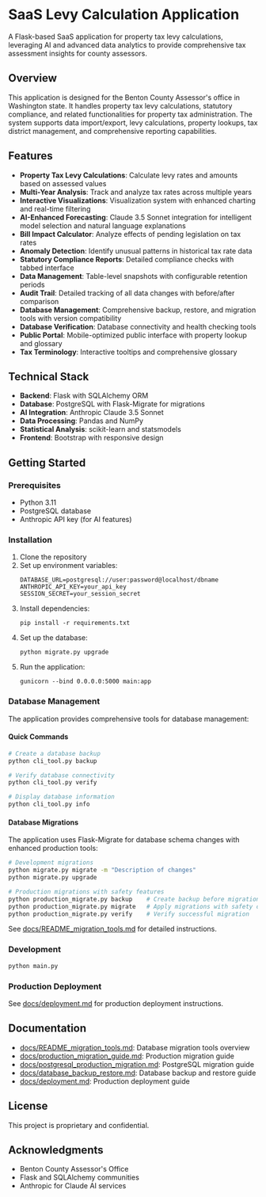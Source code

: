 # SaaS Levy Calculation Application

A Flask-based SaaS application for property tax levy calculations, leveraging AI and advanced data analytics to provide comprehensive tax assessment insights for county assessors.

## Overview

This application is designed for the Benton County Assessor's office in Washington state. It handles property tax levy calculations, statutory compliance, and related functionalities for property tax administration. The system supports data import/export, levy calculations, property lookups, tax district management, and comprehensive reporting capabilities.

## Features

- **Property Tax Levy Calculations**: Calculate levy rates and amounts based on assessed values
- **Multi-Year Analysis**: Track and analyze tax rates across multiple years
- **Interactive Visualizations**: Visualization system with enhanced charting and real-time filtering
- **AI-Enhanced Forecasting**: Claude 3.5 Sonnet integration for intelligent model selection and natural language explanations
- **Bill Impact Calculator**: Analyze effects of pending legislation on tax rates
- **Anomaly Detection**: Identify unusual patterns in historical tax rate data
- **Statutory Compliance Reports**: Detailed compliance checks with tabbed interface
- **Data Management**: Table-level snapshots with configurable retention periods
- **Audit Trail**: Detailed tracking of all data changes with before/after comparison
- **Database Management**: Comprehensive backup, restore, and migration tools with version compatibility
- **Database Verification**: Database connectivity and health checking tools
- **Public Portal**: Mobile-optimized public interface with property lookup and glossary
- **Tax Terminology**: Interactive tooltips and comprehensive glossary

## Technical Stack

- **Backend**: Flask with SQLAlchemy ORM
- **Database**: PostgreSQL with Flask-Migrate for migrations
- **AI Integration**: Anthropic Claude 3.5 Sonnet
- **Data Processing**: Pandas and NumPy
- **Statistical Analysis**: scikit-learn and statsmodels
- **Frontend**: Bootstrap with responsive design

## Getting Started

### Prerequisites

- Python 3.11
- PostgreSQL database
- Anthropic API key (for AI features)

### Installation

1. Clone the repository
2. Set up environment variables:
   ```
   DATABASE_URL=postgresql://user:password@localhost/dbname
   ANTHROPIC_API_KEY=your_api_key
   SESSION_SECRET=your_session_secret
   ```
3. Install dependencies:
   ```
   pip install -r requirements.txt
   ```
4. Set up the database:
   ```
   python migrate.py upgrade
   ```
5. Run the application:
   ```
   gunicorn --bind 0.0.0.0:5000 main:app
   ```

### Database Management

The application provides comprehensive tools for database management:

#### Quick Commands

```bash
# Create a database backup
python cli_tool.py backup

# Verify database connectivity
python cli_tool.py verify

# Display database information
python cli_tool.py info
```

#### Database Migrations

The application uses Flask-Migrate for database schema changes with enhanced production tools:

```bash
# Development migrations
python migrate.py migrate -m "Description of changes"
python migrate.py upgrade

# Production migrations with safety features
python production_migrate.py backup    # Create backup before migration
python production_migrate.py migrate   # Apply migrations with safety checks
python production_migrate.py verify    # Verify successful migration
```

See [docs/README_migration_tools.md](docs/README_migration_tools.md) for detailed instructions.

### Development

```bash
python main.py
```

### Production Deployment

See [docs/deployment.md](docs/deployment.md) for production deployment instructions.

## Documentation

- [docs/README_migration_tools.md](docs/README_migration_tools.md): Database migration tools overview
- [docs/production_migration_guide.md](docs/production_migration_guide.md): Production migration guide
- [docs/postgresql_production_migration.md](docs/postgresql_production_migration.md): PostgreSQL migration guide
- [docs/database_backup_restore.md](docs/database_backup_restore.md): Database backup and restore guide
- [docs/deployment.md](docs/deployment.md): Production deployment guide

## License

This project is proprietary and confidential.

## Acknowledgments

- Benton County Assessor's Office
- Flask and SQLAlchemy communities
- Anthropic for Claude AI services